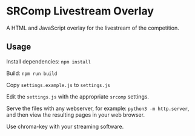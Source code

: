 # SRComp Livestream Overlay

A HTML and JavaScript overlay for the livestream of the competition.

## Usage

Install dependencies: `npm install`

Build: `npm run build`

Copy `settings.example.js` to `settings.js`

Edit the `settings.js` with the appropriate `srcomp` settings.

Serve the files with any webserver, for example: `python3 -m http.server`, and
then view the resulting pages in your web browser.

Use chroma-key with your streaming software.
